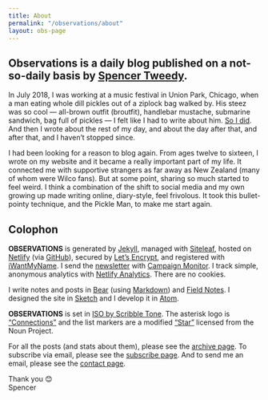 ```yaml
---
title: About
permalink: "/observations/about"
layout: obs-page
---
```


## Observations is a daily blog published on a not-so-daily basis by [Spencer Tweedy](https://spencertweedy.com/).

In July 2018, I was working at a music festival in Union Park, Chicago, when a man eating whole dill pickles out of a ziplock bag walked by. His steez was so cool — all-brown outfit (broutfit), handlebar mustache, submarine sandwich, bag full of pickles — I felt like I had to write about him. [So I did](https://spencertweedy.com/observations/071718.html). And then I wrote about the rest of my day, and about the day after that, and after that, and I haven’t stopped since.

I had been looking for a reason to blog again. From ages twelve to sixteen, I wrote on my website and it became a really important part of my life. It connected me with supportive strangers as far away as New Zealand (many of whom were Wilco fans). But at some point, sharing so much started to feel weird. I think a combination of the shift to social media and my own growing up made writing online, diary-style, feel frivolous. It took this bullet-pointy technique, and the Pickle Man, to make me start again.

## Colophon

**OBSERVATIONS** is generated by [Jekyll](https://jekyllrb.com/), managed with [Siteleaf](https://www.siteleaf.com/), hosted on [Netlify](https://www.netlify.com/) (via [GitHub](https://github.com/spencertweedy/spencertweedy.github.io)), secured by [Let’s Encrypt](https://letsencrypt.org/), and registered with [iWantMyName](https://iwantmyname.com/). I send the [newsletter](https://spencertweedy.com/observations/subscribe) with [Campaign Monitor](https://www.campaignmonitor.com/). I track simple, anonymous analytics with [Netlify Analytics](https://www.netlify.com/products/analytics/). There are no cookies.

I write notes and posts in [Bear](https://bear.app/) (using [Markdown](https://daringfireball.net/projects/markdown/)) and [Field Notes](https://fieldnotesbrand.com/). I designed the site in [Sketch](https://www.sketchapp.com/) and I develop it in [Atom](https://atom.io/).

**OBSERVATIONS** is set in [ISO by Scribble Tone](https://www.futurefonts.xyz/scribble-tone/iso). The asterisk logo is [“Connections”](https://thenounproject.com/icon/1207551/) and the list markers are a modified [“Star”](https://thenounproject.com/icon/1696194/) licensed from the Noun Project.

For all the posts (and stats about them), please see the [archive page](https://spencertweedy.com/observations/archive). To subscribe via email, please see the [subscribe page](https://spencertweedy.com/observations/subscribe). And to send me an email, please see the [contact page](https://spencertweedy.com/observations/contact).

Thank you &#128522;  
Spencer

